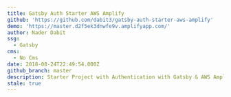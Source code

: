 ```yaml
---
title: Gatsby Auth Starter AWS Amplify
github: 'https://github.com/dabit3/gatsby-auth-starter-aws-amplify'
demo: 'https://master.d2f5ek3dnwfe9v.amplifyapp.com/'
author: Nader Dabit
ssg:
  - Gatsby
cms:
  - No Cms
date: 2018-08-24T22:49:54.000Z
github_branch: master
description: Starter Project with Authentication with Gatsby & AWS Amplify
stale: true
---
```

